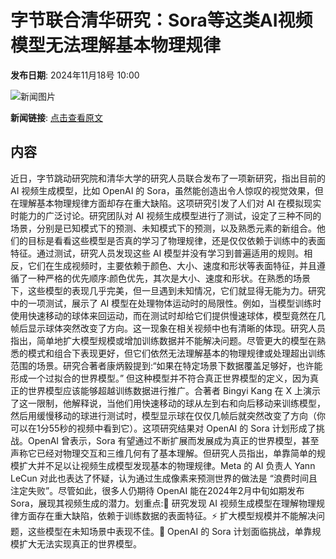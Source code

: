 # 字节联合清华研究：Sora等这类AI视频模型无法理解基本物理规律

**发布日期**: 2024年11月18号 10:00

![新闻图片](https://pic.chinaz.com/thumb/2024/1118/24111810004443227126.jpg)

**新闻链接**: [点击查看原文](https://www.aibase.com/zh/news/13286)

## 内容

近日，字节跳动研究院和清华大学的研究人员联合发布了一项新研究，指出目前的 AI 视频生成模型，比如 OpenAI 的 Sora，虽然能创造出令人惊叹的视觉效果，但在理解基本物理规律方面却存在重大缺陷。这项研究引发了人们对 AI 在模拟现实时能力的广泛讨论。研究团队对 AI 视频生成模型进行了测试，设定了三种不同的场景，分别是已知模式下的预测、未知模式下的预测，以及熟悉元素的新组合。他们的目标是看看这些模型是否真的学习了物理规律，还是仅仅依赖于训练中的表面特征。通过测试，研究人员发现这些 AI 模型并没有学习到普遍适用的规则。相反，它们在生成视频时，主要依赖于颜色、大小、速度和形状等表面特征，并且遵循了一种严格的优先顺序:颜色优先，其次是大小、速度和形状。在熟悉的场景下，这些模型的表现几乎完美，但一旦遇到未知情况，它们就显得无能为力。研究中的一项测试，展示了 AI 模型在处理物体运动时的局限性。例如，当模型训练时使用快速移动的球体来回运动，而在测试时却给它们提供慢速球体，模型竟然在几帧后显示球体突然改变了方向。这一现象在相关视频中也有清晰的体现。研究人员指出，简单地扩大模型规模或增加训练数据并不能解决问题。尽管更大的模型在熟悉的模式和组合下表现更好，但它们依然无法理解基本的物理规律或处理超出训练范围的场景。研究合著者康炳毅提到:“如果在特定场景下数据覆盖足够好，也许能形成一个过拟合的世界模型。” 但这种模型并不符合真正世界模型的定义，因为真正的世界模型应该能够超越训练数据进行推广。合著者 Bingyi Kang 在 X 上演示了这一限制，他解释说，当他们用快速移动的球从左到右和向后移动来训练模型，然后用缓慢移动的球进行测试时，模型显示球在仅仅几帧后就突然改变了方向（你可以在1分55秒的视频中看到它）。这项研究结果对 OpenAI 的 Sora 计划形成了挑战。OpenAI 曾表示，Sora 有望通过不断扩展而发展成为真正的世界模型，甚至声称它已经对物理交互和三维几何有了基本理解。但研究人员指出，单靠简单的规模扩大并不足以让视频生成模型发现基本的物理规律。Meta 的 AI 负责人 Yann LeCun 对此也表达了怀疑，认为通过生成像素来预测世界的做法是 “浪费时间且注定失败”。尽管如此，很多人仍期待 OpenAI 能在2024年2月中旬如期发布 Sora，展现其视频生成的潜力。划重点:🌟 研究发现 AI 视频生成模型在理解物理规律方面存在重大缺陷，依赖于训练数据的表面特征。⚡ 扩大模型规模并不能解决问题，这些模型在未知场景中表现不佳。🎥 OpenAI 的 Sora 计划面临挑战，单靠规模扩大无法实现真正的世界模型。
